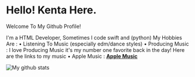 # Hello! Kenta Here.

Welcome To My Github Profile!
  
  I'm a HTML Developer, Sometimes I code swift and (python) 
  My Hobbies Are :
    • Listening To Music (especially edm/dance styles)
    • Producing Music : I love Producing Music it's my number one favorite back in the day! Here are the links to my music
      • Apple Music : **[Apple Music](https://music.apple.com/th/artist/kentakoongmusic/1453679230)**
  
  ![My github stats](https://github-readme-stats.vercel.app/api?username=kentakoong&show_icons=true)
